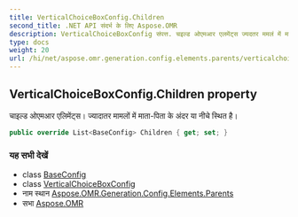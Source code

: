 ```yaml
---
title: VerticalChoiceBoxConfig.Children
second_title: .NET API संदर्भ के लिए Aspose.OMR
description: VerticalChoiceBoxConfig संपत्त. चइल्ड ओएमआर एलमेंट्स ज्यदतर ममलं में मतपत के अंदर य नचे स्थत है
type: docs
weight: 20
url: /hi/net/aspose.omr.generation.config.elements.parents/verticalchoiceboxconfig/children/
---
```

## VerticalChoiceBoxConfig.Children property

चाइल्ड ओएमआर एलिमेंट्स। ज्यादातर मामलों में माता-पिता के अंदर या नीचे स्थित है।

```csharp
public override List<BaseConfig> Children { get; set; }
```

### यह सभी देखें

* class [BaseConfig](../../../aspose.omr.generation.config/baseconfig/)
* class [VerticalChoiceBoxConfig](../)
* नाम स्थान [Aspose.OMR.Generation.Config.Elements.Parents](../../verticalchoiceboxconfig/)
* सभा [Aspose.OMR](../../../)


